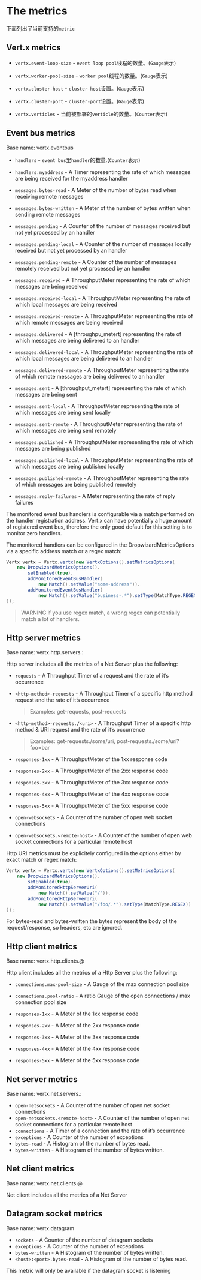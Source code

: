 # The metrics
下面列出了当前支持的`metric`

## Vert.x metrics

* `vertx.event-loop-size` - `event loop pool`线程的数量。(`Gauge`表示)

* `vertx.worker-pool-size` - `worker pool`线程的数量。(`Gauge`表示)

* `vertx.cluster-host` - `cluster-host`设置。(`Gauge`表示)

* `vertx.cluster-port` - `cluster-port`设置。(`Gauge`表示)

* `vertx.verticles` - 当前被部署的`verticle`的数量。(`Counter`表示)

## Event bus metrics
Base name: vertx.eventbus

* `handlers` - `event bus`里`handler`的数量.(`Counter`表示) 

* `handlers.myaddress` - A Timer representing the rate of which messages are being received for the myaddress handler

* `messages.bytes-read` - A Meter of the number of bytes read when receiving remote messages

* `messages.bytes-written` - A Meter of the number of bytes written when sending remote messages

* `messages.pending` - A Counter of the number of messages received but not yet processed by an handler

* `messages.pending-local` - A Counter of the number of messages locally received but not yet processed by an handler

* `messages.pending-remote` - A Counter of the number of messages remotely received but not yet processed by an handler

* `messages.received` - A ThroughputMeter representing the rate of which messages are being received

* `messages.received-local` - A ThroughputMeter representing the rate of which local messages are being received

* `messages.received-remote` - A ThroughputMeter representing the rate of which remote messages are being received

* `messages.delivered` - A [throughpu_metert] representing the rate of which messages are being delivered to an handler

* `messages.delivered-local` - A ThroughputMeter representing the rate of which local messages are being delivered to an handler

* `messages.delivered-remote` - A ThroughputMeter representing the rate of which remote messages are being delivered to an handler

* `messages.sent` - A [throughput_metert] representing the rate of which messages are being sent

* `messages.sent-local` - A ThroughputMeter representing the rate of which messages are being sent locally

* `messages.sent-remote` - A ThroughputMeter representing the rate of which messages are being sent remotely

* `messages.published` - A ThroughputMeter representing the rate of which messages are being published

* `messages.published-local` - A ThroughputMeter representing the rate of which messages are being published locally

* `messages.published-remote` - A ThroughputMeter representing the rate of which messages are being published remotely

* `messages.reply-failures` - A Meter representing the rate of reply failures

The monitored event bus handlers is configurable via a match performed on the handler registration address. Vert.x can have potentially a huge amount of registered event bus, therefore the only good default for this setting is to monitor zero handlers.

The monitored handlers can be configured in the DropwizardMetricsOptions via a specific address match or a regex match:
```java
Vertx vertx = Vertx.vertx(new VertxOptions().setMetricsOptions(
    new DropwizardMetricsOptions().
        setEnabled(true).
        addMonitoredEventBusHandler(
            new Match().setValue("some-address")).
        addMonitoredEventBusHandler(
            new Match().setValue("business-.*").setType(MatchType.REGEX))
));
```
> WARNING
if you use regex match, a wrong regex can potentially match a lot of handlers.

## Http server metrics
Base name: vertx.http.servers.<host>:<port>

Http server includes all the metrics of a Net Server plus the following:

* `requests` - A Throughput Timer of a request and the rate of it’s occurrence

* `<http-method>-requests` - A Throughput Timer of a specific http method request and the rate of it’s occurrence

    > Examples: get-requests, post-requests

* `<http-method>-requests./<uri>` - A Throughput Timer of a specific http method & URI request and the rate of it’s occurrence

    > Examples: get-requests./some/uri, post-requests./some/uri?foo=bar

* `responses-1xx` - A ThroughputMeter of the 1xx response code

* `responses-2xx` - A ThroughputMeter of the 2xx response code

* `responses-3xx` - A ThroughputMeter of the 3xx response code

* `responses-4xx` - A ThroughputMeter of the 4xx response code

* `responses-5xx` - A ThroughputMeter of the 5xx response code

* `open-websockets` - A Counter of the number of open web socket connections

* `open-websockets.<remote-host>` - A Counter of the number of open web socket connections for a particular remote host

Http URI metrics must be explicitely configured in the options either by exact match or regex match:
```java
Vertx vertx = Vertx.vertx(new VertxOptions().setMetricsOptions(
    new DropwizardMetricsOptions().
        setEnabled(true).
        addMonitoredHttpServerUri(
            new Match().setValue("/")).
        addMonitoredHttpServerUri(
            new Match().setValue("/foo/.*").setType(MatchType.REGEX))
));
```
For bytes-read and bytes-written the bytes represent the body of the request/response, so headers, etc are ignored.

## Http client metrics
Base name: vertx.http.clients.@<id>

Http client includes all the metrics of a Http Server plus the following:

* `connections.max-pool-size` - A Gauge of the max connection pool size

* `connections.pool-ratio` - A ratio Gauge of the open connections / max connection pool size
* `responses-1xx` - A Meter of the 1xx response code
* `responses-2xx` - A Meter of the 2xx response code
* `responses-3xx` - A Meter of the 3xx response code
* `responses-4xx` - A Meter of the 4xx response code
* `responses-5xx` - A Meter of the 5xx response code

## Net server metrics
Base name: vertx.net.servers.<host>:<port>

* `open-netsockets` - A Counter of the number of open net socket connections
* `open-netsockets.<remote-host>` - A Counter of the number of open net socket connections for a particular remote host
* `connections` - A Timer of a connection and the rate of it’s occurrence
* `exceptions` - A Counter of the number of exceptions
* `bytes-read` - A Histogram of the number of bytes read.
* `bytes-written` - A Histogram of the number of bytes written.

## Net client metrics
Base name: vertx.net.clients.@<id>

Net client includes all the metrics of a Net Server

## Datagram socket metrics
Base name: vertx.datagram

* `sockets` - A Counter of the number of datagram sockets
* `exceptions` - A Counter of the number of exceptions
* `bytes-written` - A Histogram of the number of bytes written.
* `<host>:<port>.bytes-read` - A Histogram of the number of bytes read.

This metric will only be available if the datagram socket is listening